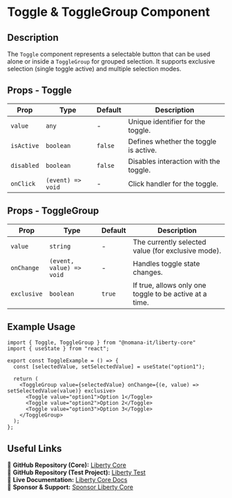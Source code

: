 # Toggle & ToggleGroup Component

## Description
The `Toggle` component represents a selectable button that can be used alone or inside a `ToggleGroup` for grouped selection. It supports exclusive selection (single toggle active) and multiple selection modes.

## Props - Toggle
| Prop        | Type               | Default | Description                                      |
|------------|-------------------|---------|--------------------------------------------------|
| `value`    | `any`             | -       | Unique identifier for the toggle.               |
| `isActive` | `boolean`         | `false` | Defines whether the toggle is active.           |
| `disabled` | `boolean`         | `false` | Disables interaction with the toggle.           |
| `onClick`  | `(event) => void` | -       | Click handler for the toggle.                   |

## Props - ToggleGroup
| Prop         | Type               | Default | Description                                      |
|-------------|-------------------|---------|--------------------------------------------------|
| `value`    | `string`         | -       | The currently selected value (for exclusive mode). |
| `onChange` | `(event, value) => void` | - | Handles toggle state changes.                   |
| `exclusive` | `boolean`         | `true`  | If true, allows only one toggle to be active at a time. |

## Example Usage
```tsx
import { Toggle, ToggleGroup } from "@nomana-it/liberty-core"
import { useState } from "react";

export const ToggleExample = () => {
  const [selectedValue, setSelectedValue] = useState("option1");

  return (
    <ToggleGroup value={selectedValue} onChange={(e, value) => setSelectedValue(value)} exclusive>
      <Toggle value="option1">Option 1</Toggle>
      <Toggle value="option2">Option 2</Toggle>
      <Toggle value="option3">Option 3</Toggle>
    </ToggleGroup>
  );
};
```

## Useful Links
🔗 **GitHub Repository (Core):** [Liberty Core](https://github.com/fblettner/liberty-core/)  
🔗 **GitHub Repository (Test Project):** [Liberty Test](https://github.com/fblettner/liberty-test/)  
📖 **Live Documentation:** [Liberty Core Docs](https://docs.nomana-it.fr/liberty-core/)  
💖 **Sponsor & Support:** [Sponsor Liberty Core](https://github.com/sponsors/fblettner) 